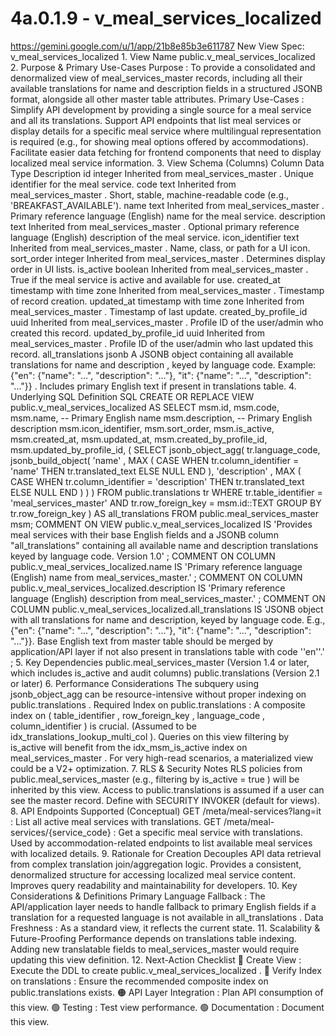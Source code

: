 # 4a.0.1.9 - v_meal_services_localized

  https://gemini.google.com/u/1/app/21b8e85b3e611787 New View Spec: 
v_meal_services_localized 1. View Name public.v_meal_services_localized 2. 
Purpose & Primary Use-Cases Purpose : To provide a consolidated and 
denormalized view of meal_services_master records, including all their 
available translations for name and description fields in a structured JSONB 
format, alongside all other master table attributes. Primary Use-Cases : 
Simplify API development by providing a single source for a meal service and 
all its translations. Support API endpoints that list meal services or display 
details for a specific meal service where multilingual representation is 
required (e.g., for showing meal options offered by accommodations). Facilitate 
easier data fetching for frontend components that need to display localized 
meal service information. 3. View Schema (Columns) Column Data Type Description 
id integer Inherited from meal_services_master . Unique identifier for the meal 
service. code text Inherited from meal_services_master . Short, stable, 
machine-readable code (e.g., 'BREAKFAST_AVAILABLE'). name text Inherited from 
meal_services_master . Primary reference language (English) name for the meal 
service. description text Inherited from meal_services_master . Optional 
primary reference language (English) description of the meal service. 
icon_identifier text Inherited from meal_services_master . Name, class, or path 
for a UI icon. sort_order integer Inherited from meal_services_master . 
Determines display order in UI lists. is_active boolean Inherited from 
meal_services_master . True if the meal service is active and available for 
use. created_at timestamp with time zone Inherited from meal_services_master . 
Timestamp of record creation. updated_at timestamp with time zone Inherited 
from meal_services_master . Timestamp of last update. created_by_profile_id 
uuid Inherited from meal_services_master . Profile ID of the user/admin who 
created this record. updated_by_profile_id uuid Inherited from 
meal_services_master . Profile ID of the user/admin who last updated this 
record. all_translations jsonb A JSONB object containing all available 
translations for name and description , keyed by language code. Example: {"en": 
{"name": "...", "description": "..."}, "it": {"name": "...", "description": 
"..."}} . Includes primary English text if present in translations table. 4. 
Underlying SQL Definition SQL CREATE OR REPLACE VIEW 
public.v_meal_services_localized AS SELECT msm.id, msm.code, msm.name, -- 
Primary English name msm.description, -- Primary English description 
msm.icon_identifier, msm.sort_order, msm.is_active, msm.created_at, 
msm.updated_at, msm.created_by_profile_id, msm.updated_by_profile_id, ( SELECT 
jsonb_object_agg( tr.language_code, jsonb_build_object( 'name' , MAX ( CASE 
WHEN tr.column_identifier = 'name' THEN tr.translated_text ELSE NULL END ), 
'description' , MAX ( CASE WHEN tr.column_identifier = 'description' THEN 
tr.translated_text ELSE NULL END ) ) ) FROM public.translations tr WHERE 
tr.table_identifier = 'meal_services_master' AND tr.row_foreign_key = 
msm.id::TEXT GROUP BY tr.row_foreign_key ) AS all_translations FROM 
public.meal_services_master msm; COMMENT ON VIEW 
public.v_meal_services_localized IS 'Provides meal services with their base 
English fields and a JSONB column "all_translations" containing all available 
name and description translations keyed by language code. Version 1.0' ; 
COMMENT ON COLUMN public.v_meal_services_localized.name IS 'Primary reference 
language (English) name from meal_services_master.' ; COMMENT ON COLUMN 
public.v_meal_services_localized.description IS 'Primary reference language 
(English) description from meal_services_master.' ; COMMENT ON COLUMN 
public.v_meal_services_localized.all_translations IS 'JSONB object with all 
translations for name and description, keyed by language code. E.g., {"en": 
{"name": "...", "description": "..."}, "it": {"name": "...", "description": 
"..."}}. Base English text from master table should be merged by 
application/API layer if not also present in translations table with code 
''en''.' ; 5. Key Dependencies public.meal_services_master (Version 1.4 or 
later, which includes is_active and audit columns) public.translations (Version 
2.1 or later) 6. Performance Considerations The subquery using jsonb_object_agg 
can be resource-intensive without proper indexing on public.translations . 
Required Index on public.translations : A composite index on ( table_identifier 
, row_foreign_key , language_code , column_identifier ) is crucial. (Assumed to 
be idx_translations_lookup_multi_col ). Queries on this view filtering by 
is_active will benefit from the idx_msm_is_active index on meal_services_master 
. For very high-read scenarios, a materialized view could be a V2+ 
optimization. 7. RLS & Security Notes RLS policies from 
public.meal_services_master (e.g., filtering by is_active = true ) will be 
inherited by this view. Access to public.translations is assumed if a user can 
see the master record. Define with SECURITY INVOKER (default for views). 8. API 
Endpoints Supported (Conceptual) GET /meta/meal-services?lang=it : List all 
active meal services with translations. GET /meta/meal-services/{service_code} 
: Get a specific meal service with translations. Used by accommodation-related 
endpoints to list available meal services with localized details. 9. Rationale 
for Creation Decouples API data retrieval from complex translation 
join/aggregation logic. Provides a consistent, denormalized structure for 
accessing localized meal service content. Improves query readability and 
maintainability for developers. 10. Key Considerations & Definitions Primary 
Language Fallback : The API/application layer needs to handle fallback to 
primary English fields if a translation for a requested language is not 
available in all_translations . Data Freshness : As a standard view, it 
reflects the current state. 11. Scalability & Future-Proofing Performance 
depends on translations table indexing. Adding new translatable fields to 
meal_services_master would require updating this view definition. 12. 
Next-Action Checklist 🔴 Create View : Execute the DDL to create 
public.v_meal_services_localized . 🔴 Verify Index on translations : Ensure the 
recommended composite index on public.translations exists. 🟠 API Layer 
Integration : Plan API consumption of this view. 🟢 Testing : Test view 
performance. 🟢 Documentation : Document this view. 
